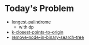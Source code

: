 # Today's Problem

- [longest-palindrome](https://www.lintcode.com/problem/longest-palindrome)
  - with dp
- [k-closest-points-to-origin](https://leetcode.com/problems/k-closest-points-to-origin)
- [remove-node-in-binary-search-tree](http://www.lintcode.com/problem/remove-node-in-binary-search-tree)

